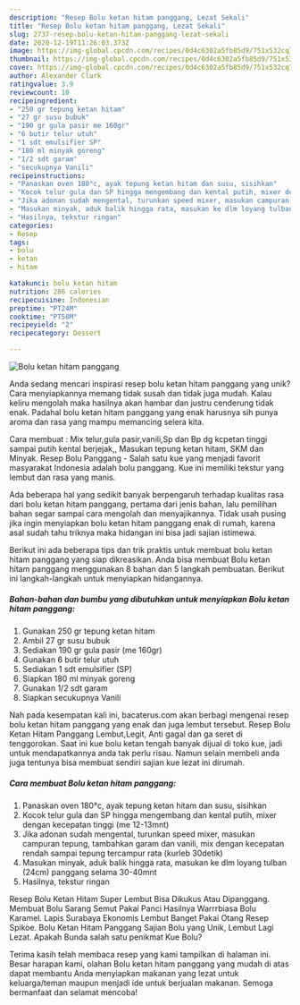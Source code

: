 ```yaml
---
description: "Resep Bolu ketan hitam panggang, Lezat Sekali"
title: "Resep Bolu ketan hitam panggang, Lezat Sekali"
slug: 2737-resep-bolu-ketan-hitam-panggang-lezat-sekali
date: 2020-12-19T11:26:03.373Z
image: https://img-global.cpcdn.com/recipes/0d4c6302a5fb85d9/751x532cq70/bolu-ketan-hitam-panggang-foto-resep-utama.jpg
thumbnail: https://img-global.cpcdn.com/recipes/0d4c6302a5fb85d9/751x532cq70/bolu-ketan-hitam-panggang-foto-resep-utama.jpg
cover: https://img-global.cpcdn.com/recipes/0d4c6302a5fb85d9/751x532cq70/bolu-ketan-hitam-panggang-foto-resep-utama.jpg
author: Alexander Clark
ratingvalue: 3.9
reviewcount: 10
recipeingredient:
- "250 gr tepung ketan hitam"
- "27 gr susu bubuk"
- "190 gr gula pasir me 160gr"
- "6 butir telur utuh"
- "1 sdt emulsifier SP"
- "180 ml minyak goreng"
- "1/2 sdt garam"
- "secukupnya Vanili"
recipeinstructions:
- "Panaskan oven 180°c, ayak tepung ketan hitam dan susu, sisihkan"
- "Kocok telur gula dan SP hingga mengembang dan kental putih, mixer dengan kecepatan tinggi (me 12-13mnt)"
- "Jika adonan sudah mengental, turunkan speed mixer, masukan campuran tepung, tambahkan garam dan vanili, mix dengan kecepatan rendah sampai tepung tercampur rata (kurleb 30detik)"
- "Masukan minyak, aduk balik hingga rata, masukan ke dlm loyang tulban (24cm) panggang selama 30-40mnt"
- "Hasilnya, tekstur ringan"
categories:
- Resep
tags:
- bolu
- ketan
- hitam

katakunci: bolu ketan hitam 
nutrition: 286 calories
recipecuisine: Indonesian
preptime: "PT24M"
cooktime: "PT58M"
recipeyield: "2"
recipecategory: Dessert

---
```



![Bolu ketan hitam panggang](https://img-global.cpcdn.com/recipes/0d4c6302a5fb85d9/751x532cq70/bolu-ketan-hitam-panggang-foto-resep-utama.jpg)

Anda sedang mencari inspirasi resep bolu ketan hitam panggang yang unik? Cara menyiapkannya memang tidak susah dan tidak juga mudah. Kalau keliru mengolah maka hasilnya akan hambar dan justru cenderung tidak enak. Padahal bolu ketan hitam panggang yang enak harusnya sih punya aroma dan rasa yang mampu memancing selera kita.

Cara membuat : Mix telur,gula pasir,vanili,Sp dan Bp dg kcpetan tinggi sampai putih kental berjejak,, Masukan tepung ketan hitam, SKM dan Minyak. Resep Bolu Panggang - Salah satu kue yang menjadi favorit masyarakat Indonesia adalah bolu panggang. Kue ini memiliki tekstur yang lembut dan rasa yang manis.

Ada beberapa hal yang sedikit banyak berpengaruh terhadap kualitas rasa dari bolu ketan hitam panggang, pertama dari jenis bahan, lalu pemilihan bahan segar sampai cara mengolah dan menyajikannya. Tidak usah pusing jika ingin menyiapkan bolu ketan hitam panggang enak di rumah, karena asal sudah tahu triknya maka hidangan ini bisa jadi sajian istimewa.


Berikut ini ada beberapa tips dan trik praktis untuk membuat bolu ketan hitam panggang yang siap dikreasikan. Anda bisa membuat Bolu ketan hitam panggang menggunakan 8 bahan dan 5 langkah pembuatan. Berikut ini langkah-langkah untuk menyiapkan hidangannya.

<!--inarticleads1-->

##### Bahan-bahan dan bumbu yang dibutuhkan untuk menyiapkan Bolu ketan hitam panggang:

1. Gunakan 250 gr tepung ketan hitam
1. Ambil 27 gr susu bubuk
1. Sediakan 190 gr gula pasir (me 160gr)
1. Gunakan 6 butir telur utuh
1. Sediakan 1 sdt emulsifier (SP)
1. Siapkan 180 ml minyak goreng
1. Gunakan 1/2 sdt garam
1. Siapkan secukupnya Vanili


Nah pada kesempatan kali ini, bacaterus.com akan berbagi mengenai resep bolu ketan hitam panggang yang enak dan juga lembut tersebut. Resep Bolu Ketan Hitam Panggang Lembut,Legit, Anti gagal dan ga seret di tenggorokan. Saat ini kue bolu ketan tengah banyak dijual di toko kue, jadi untuk mendapatkannya anda tak perlu risau. Namun selain membeli anda juga tentunya bisa membuat sendiri sajian kue lezat ini dirumah. 

<!--inarticleads2-->

##### Cara membuat Bolu ketan hitam panggang:

1. Panaskan oven 180°c, ayak tepung ketan hitam dan susu, sisihkan
1. Kocok telur gula dan SP hingga mengembang dan kental putih, mixer dengan kecepatan tinggi (me 12-13mnt)
1. Jika adonan sudah mengental, turunkan speed mixer, masukan campuran tepung, tambahkan garam dan vanili, mix dengan kecepatan rendah sampai tepung tercampur rata (kurleb 30detik)
1. Masukan minyak, aduk balik hingga rata, masukan ke dlm loyang tulban (24cm) panggang selama 30-40mnt
1. Hasilnya, tekstur ringan


Resep Bolu Ketan Hitam Super Lembut Bisa Dikukus Atau Dipanggang. Membuat Bolu Sarang Semut Pakai Panci Hasilnya Warrrbiasa Bolu Karamel. Lapis Surabaya Ekonomis Lembut Banget Pakai Otang Resep Spikoe. Bolu Ketan Hitam Panggang Sajian Bolu yang Unik, Lembut Lagi Lezat. Apakah Bunda salah satu penikmat Kue Bolu? 

Terima kasih telah membaca resep yang kami tampilkan di halaman ini. Besar harapan kami, olahan Bolu ketan hitam panggang yang mudah di atas dapat membantu Anda menyiapkan makanan yang lezat untuk keluarga/teman maupun menjadi ide untuk berjualan makanan. Semoga bermanfaat dan selamat mencoba!
